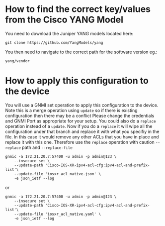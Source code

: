 # How to find the correct key/values from the Cisco YANG Model

You need to download the Juniper YANG models located here:

`git clone https://github.com/YangModels/yang`

You then need to navigate to the correct path for the software version eg.:

`yang/vendor`

 
 # How to apply this configuration to the device
 
 You will use a GNMI set operation to apply this configuration to the device. 
 Note this is a merge operation using `update` so if there is existing configuration then there may be a conflict
 Please change the credentials and GNMI Port as appropriate for your setup. You could also do a `replace` operation instead of a `update`.
 Now if you do a `replace` it will wipe all the configuration under that branch and replace it with what you specifiy in the file. In this case it would  remove any other ACLs that you have in place and replace it with this one. Therefore use the `replace` operation with caution `--replace` path and `--replace-file`

```
gnmic -a 172.21.20.7:57400 -u admin -p admin@123 \
    --insecure set \
    --update-path 'Cisco-IOS-XR-ipv4-acl-cfg:ipv4-acl-and-prefix-list'\
    --update-file 'iosxr_acl_native.json' \
    -e json_ietf --log
```

or

```
gnmic -a 172.21.20.7:57400 -u admin -p admin@123 \
    --insecure set \
    --update-path 'Cisco-IOS-XR-ipv4-acl-cfg:ipv4-acl-and-prefix-list'\
    --update-file 'iosxr_acl_native.yaml' \
    -e json_ietf --log
```

